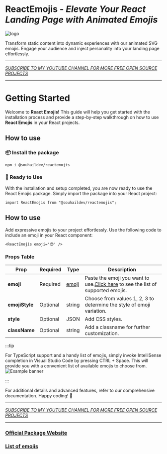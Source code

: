 # ReactEmojis - *Elevate Your **React** Landing Page with **Animated Emojis***

![logo](https://i.imgur.com/fTsVKmr.jpeg)

Transform static content into dynamic experiences with our animated SVG
emojis. Engage your audience and inject personality into your landing
page effortlessly.

---

*[SUBSCRIBE TO MY YOUTUBE CHANNEL FOR MORE FREE OPEN SOURCE PROJECTS](https://www.youtube.com/@souhail_benlhachemi)*

---

# Getting Started

Welcome to **React Emojis!** This guide will help you get started with the installation process and provide a step-by-step walkthrough on how to use **React Emojis** in your React projects.

## How to use

### 📦 Install the package

```shell
npm i @souhaildev/reactemojis
```

### 🎉 Ready to Use

With the installation and setup completed, you are now ready to use the React Emojis package. Simply import the package into your React project:

```tsx
import ReactEmojis from "@souhaildev/reactemojis";
```

## How to use

Add expressive emojis to your project effortlessly. Use the following code to include an emoji in your React component:

```tsx
<ReactEmojis emoji='😍' />
```

### Props Table

| Prop                 | Required | Type                                                                           | Description                                                                                                                                              |
| -------------------- | -------- | ------------------------------------------------------------------------------ | -------------------------------------------------------------------------------------------------------------------------------------------------------- |
| **emoji**      | Required | [emoji]([/docs/list-of-emojis](https://docs.reactemojis.com/docs/list-of-emojis)) | Paste the emoji you want to use.[Click here]([/docs/list-of-emojis](https://docs.reactemojis.com/docs/list-of-emojis)) to see the list of supported emojis. |
| **emojiStyle** | Optional | string                                                                         | Choose from values 1, 2, 3 to determine the style of emoji variation.                                                                                    |
| **style**      | Optional | JSON                                                                           | Add CSS styles.                                                                                                                                          |
| **className**  | Optional | string                                                                         | Add a classname for further customization.                                                                                                               |

:::tip

For TypeScript support and a handy list of emojis, simply invoke IntelliSense completion in Visual Studio Code by pressing CTRL + Space. This will provide you with a convenient list of available emojis to choose from.
![Example banner](https://i.imgur.com/BmoEZZj.png)

:::

For additional details and advanced features, refer to our comprehensive documentation. Happy coding! 🚀

---

*[SUBSCRIBE TO MY YOUTUBE CHANNEL FOR MORE FREE OPEN SOURCE PROJECTS](https://www.youtube.com/@souhail_benlhachemi)*

---

### [Official Package Website](https://reactemojis.com)

### [List of emojis](https://docs.reactemojis.com/docs/list-of-emojis)
